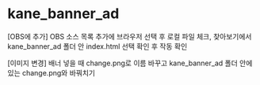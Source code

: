 # kane_banner_ad

[OBS에 추가]
OBS 소스 목록 추가에 브라우저 선택 후
로컬 파일 체크, 찾아보기에서 kane_banner_ad 폴더 안 index.html 선택
확인 후 작동 확인

[이미지 변경]
배너 넣을 때 change.png로 이름 바꾸고 kane_banner_ad 폴더 안에 있는 change.png와 바꿔치기
